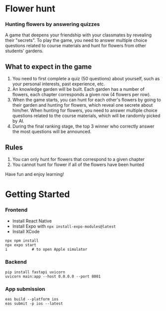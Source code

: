 # Flower hunt
### Hunting flowers by answering quizzes

A game that deepens your friendship with your classmates by revealing their "secrets". To play the game, you need to answer multiple choice questions related to course materials and hunt for flowers from other students' gardens. 

**What to expect in the game**
---
1. You need to first complete a quiz (50 questions) about yourself, such as your personal interests, past experience, etc.
2. An knowledge garden will be built. Each garden has a number of flowers, each chapter corresponds a given row (4 flowers per row).
3. When the game starts, you can hunt for each other's flowers by going to their garden and hunting for flowers, which reveal one secrete about him/her. When hunting for flowers, you need to answer multiple choice questions related to the course materials, which will be randomly picked by AI.
4. During the final ranking stage, the top 3 winner who correctly answer the most questions will be announced.

**Rules**
---
1. You can only hunt for flowers that correspond to a given chapter
2. You cannot hunt for flower if all of the flowers have been hunted

Have fun and enjoy learning! 

# Getting Started


### Frontend
- Install React Native 
- Install Expo with `npx install-expo-modules@latest`
- Install XCode
```
npx npm install
npx expo start
i 			# to open Apple simulator
```


### Backend
```
pip install fastapi uvicorn
uvicorn main:app --host 0.0.0.0 --port 8001
```


### App submission 
```
eas build --platform ios 
eas submit -p ios --latest 
```